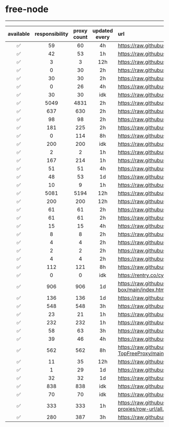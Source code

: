 # free-node

---

| available | responsibility | proxy count | updated every | url |
|:---------:|:--------------:|:-------------:|:-------------:|:----|
| ✅ | 59 | 60 | 4h | https://raw.githubusercontent.com/ALIILAPRO/v2rayNG-Config/main/sub.txt |
| ✅ | 42 | 53 | 1h | https://raw.githubusercontent.com/aiboboxx/v2rayfree/main/v2 |
| ✅ | 3 | 3 | 12h | https://raw.githubusercontent.com/mahsanet/MahsaFreeConfig/refs/heads/main/mtn/sub_1.txt |
| ✅ | 0 | 30 | 2h | https://raw.githubusercontent.com/mahsanet/MahsaFreeConfig/refs/heads/main/mtn/sub_2.txt |
| ✅ | 30 | 30 | 2h | https://raw.githubusercontent.com/mahsanet/MahsaFreeConfig/refs/heads/main/mtn/sub_3.txt |
| ✅ | 0 | 26 | 4h | https://raw.githubusercontent.com/mahsanet/MahsaFreeConfig/refs/heads/main/mtn/sub_4.txt |
| ✅ | 30 | 30 | idk | https://raw.githubusercontent.com/yebekhe/vpn-fail/refs/heads/main/sub-link |
| ✅ | 5049 | 4831 | 2h | https://raw.githubusercontent.com/Surfboardv2ray/TGParse/main/splitted/mixed |
| ✅ | 637 | 630 | 2h | https://raw.githubusercontent.com/itsyebekhe/PSG/main/lite/subscriptions/xray/normal/mix |
| ✅ | 98 | 98 | 2h | https://raw.githubusercontent.com/HosseinKoofi/GO_V2rayCollector/main/mixed_iran.txt |
| ✅ | 181 | 225 | 2h | https://raw.githubusercontent.com/arshiacomplus/v2rayExtractor/refs/heads/main/mix/sub.html |
| ✅ | 0 | 114 | 8h | https://raw.githubusercontent.com/Rayan-Config/C-Sub/refs/heads/main/configs/proxy.txt |
| ✅ | 200 | 200 | idk | https://raw.githubusercontent.com/mahdibland/ShadowsocksAggregator/master/Eternity.txt |
| ✅ | 2 | 2 | 1h | https://raw.githubusercontent.com/Everyday-VPN/Everyday-VPN/main/subscription/main.txt |
| ✅ | 167 | 214 | 1h | https://raw.githubusercontent.com/MahsaNetConfigTopic/config/refs/heads/main/xray_final.txt |
| ✅ | 51 | 51 | 4h | https://raw.githubusercontent.com/wrfree/free/main/README.md |
| ✅ | 48 | 53 | 1d | https://raw.githubusercontent.com/aiboboxx/v2rayfree/main/README.md |
| ✅ | 10 | 9 | 1h | https://raw.githubusercontent.com/Pawdroid/Free-servers/main/sub |
| ✅ | 5081 | 5194 | 12h | https://raw.githubusercontent.com/mahdibland/V2RayAggregator/master/sub/sub_merge_base64.txt |
| ✅ | 200 | 200 | 12h | https://raw.githubusercontent.com/mahdibland/V2RayAggregator/master/Eternity |
| ✅ | 61 | 61 | 2h | https://raw.githubusercontent.com/mahdibland/V2RayAggregator/master/sub/airport_merge_base64.txt |
| ✅ | 61 | 61 | 2h | https://raw.githubusercontent.com/mahdibland/V2RayAggregator/master/EternityAir |
| ✅ | 15 | 15 | 4h | https://raw.githubusercontent.com/freefq/free/master/v2 |
| ✅ | 8 | 8 | 2h | https://raw.githubusercontent.com/learnhard-cn/free_proxy_ss/main/free |
| ✅ | 4 | 4 | 2h | https://raw.githubusercontent.com/learnhard-cn/free_proxy_ss/main/ss/sssub |
| ✅ | 2 | 2 | 2h | https://raw.githubusercontent.com/learnhard-cn/free_proxy_ss/main/ssr/ssrsub |
| ✅ | 4 | 4 | 2h | https://raw.githubusercontent.com/learnhard-cn/free_proxy_ss/main/v2ray/v2raysub |
| ✅ | 112 | 121 | 8h | https://raw.githubusercontent.com/mfuu/v2ray/master/v2ray |
| ✅ | 0 | 0 | idk | https://rentry.co/cyru55/raw |
| ✅ | 906 | 906 | 1d | https://raw.githubusercontent.com/AlienVPN402/AlienVPN402-subscribe-servers-sing-box/main/index.html |
| ✅ | 136 | 136 | 1d | https://raw.githubusercontent.com/LonUp/NodeList/main/V2RAY/Latest_base64.txt |
| ✅ | 548 | 548 | 3h | https://raw.githubusercontent.com/w1770946466/Auto_proxy/main/Long_term_subscription_num |
| ✅ | 23 | 21 | 1h | https://raw.githubusercontent.com/a2470982985/getNode/main/v2ray.txt |
| ✅ | 232 | 232 | 1h | https://raw.githubusercontent.com/ZywChannel/free/main/sub |
| ✅ | 58 | 63 | 3h | https://raw.githubusercontent.com/peasoft/NoMoreWalls/master/list.txt |
| ✅ | 39 | 46 | 4h | https://raw.githubusercontent.com/ts-sf/fly/main/v2 |
| ✅ | 562 | 562 | 8h | https://raw.githubusercontent.com/WilliamStar007/ClashX-V2Ray-TopFreeProxy/main/combine/v2ray.config.txt |
| ✅ | 11 | 35 | 12h | https://raw.githubusercontent.com/HakurouKen/free-node/main/public |
| ✅ | 1 | 29 | 1d | https://raw.githubusercontent.com/ermaozi/get_subscribe/main/subscribe/v2ray.txt |
| ✅ | 32 | 32 | 1d | https://raw.githubusercontent.com/ermaozi01/free_clash_vpn/main/subscribe/v2ray.txt |
| ✅ | 838 | 838 | idk | https://raw.githubusercontent.com/mostafasadeghifar/v2ray-config/main/config_file.txt |
| ✅ | 70 | 70 | idk | https://raw.githubusercontent.com/Ashkan-m/v2ray/main/Sub.txt |
| ✅ | 333 | 333 | 1h | https://raw.githubusercontent.com/MrMohebi/xray-proxy-grabber-telegram/master/collected-proxies/row-url/all.txt |
| ✅ | 280 | 387 | 3h | https://raw.githubusercontent.com/xiaoji235/airport-free/refs/heads/main/v2ray.txt |
